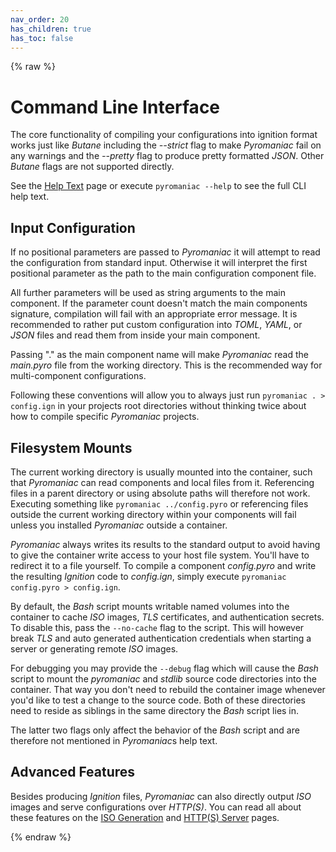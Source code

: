 ```yaml
---
nav_order: 20
has_children: true
has_toc: false
---
```


{% raw %}
# Command Line Interface
The core functionality of compiling your configurations into ignition format
works just like *Butane* including the *--strict* flag to make *Pyromaniac*
fail on any warnings and the *--pretty* flag to produce pretty formatted
*JSON*. Other *Butane* flags are not supported directly.

See the [Help Text][help] page or execute `pyromaniac --help` to see the full
CLI help text.

[help]: cli-help.html

## Input Configuration
If no positional parameters are passed to *Pyromaniac* it will attempt to read
the configuration from standard input. Otherwise it will interpret the first
positional parameter as the path to the main configuration component file.

All further parameters will be used as string arguments to the main component.
If the parameter count doesn't match the main components signature, compilation
will fail with an appropriate error message. It is recommended to rather put
custom configuration into *TOML*, *YAML*, or *JSON* files and read them from
inside your main component.

Passing "." as the main component name will make *Pyromaniac* read the
*main.pyro* file from the working directory. This is the recommended way for
multi-component configurations.

Following these conventions will allow you to always just run `pyromaniac . >
config.ign` in your projects root directories without thinking twice about how
to compile specific *Pyromaniac* projects.

## Filesystem Mounts
The current working directory is usually mounted into the container, such that
*Pyromaniac* can read components and local files from it. Referencing files in
a parent directory or using absolute paths will therefore not work. Executing
something like `pyromaniac ../config.pyro` or referencing files outside the
current working directory within your components will fail unless you installed
*Pyromaniac* outside a container.

*Pyromaniac* always writes its results to the standard output to avoid having
to give the container write access to your host file system. You'll have to
redirect it to a file yourself. To compile a component *config.pyro* and write
the resulting *Ignition* code to *config.ign*, simply execute `pyromaniac
config.pyro > config.ign`.

By default, the *Bash* script mounts writable named volumes into the container
to cache *ISO* images, *TLS* certificates, and authentication secrets. To
disable this, pass the `--no-cache` flag to the script. This will however break
*TLS* and auto generated authentication credentials when starting a server or
generating remote *ISO* images.

For debugging you may provide the `--debug` flag which will cause the *Bash*
script to mount the *pyromaniac* and *stdlib* source code directories into
the container. That way you don't need to rebuild the container image whenever
you'd like to test a change to the source code. Both of these directories need
to reside as siblings in the same directory the *Bash* script lies in.

The latter two flags only affect the behavior of the *Bash* script and are
therefore not mentioned in *Pyromaniac*s help text.

## Advanced Features
Besides producing *Ignition* files, *Pyromaniac* can also directly output *ISO*
images and serve configurations over *HTTP(S)*. You can read all about these
features on the [ISO Generation][iso] and [HTTP(S) Server][server] pages.

[iso]: cli-iso.html
[server]: cli-serve.html
{% endraw %}
